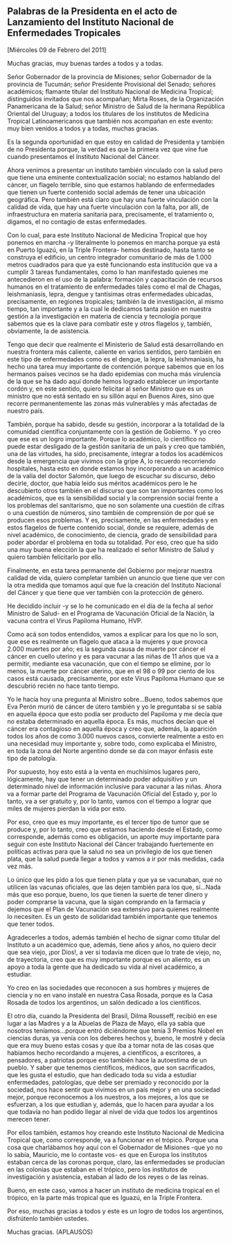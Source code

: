Palabras de la Presidenta en el acto de Lanzamiento del Instituto Nacional de Enfermedades Tropicales
-----------------------------------------------------------------------------------------------------

[Miércoles 09 de Febrero del 2011]

Muchas gracias, muy buenas tardes a todos y a todas.

Señor Gobernador de la provincia de Misiones; señor Gobernador de la
provincia de Tucumán; señor Presidente Provisional del Senado; señores
académicos; flamante titular del Instituto Nacional de Medicina
Tropical; distinguidos invitados que nos acompañan; Mirta Roses, de la
Organización Panamericana de la Salud; señor Ministro de Salud de la
hermana República Oriental del Uruguay; a todos los titulares de los
institutos de Medicina Tropical Latinoamericanos que también nos
acompañan en este evento: muy bien venidos a todos y a todas, muchas
gracias.

Es la segunda oportunidad en que estoy en calidad de Presidenta y
también de no Presidenta porque, la verdad es que la primera vez que
vine fue cuando presentamos el Instituto Nacional del Cáncer.

Ahora venimos a presentar un instituto también vinculado con la salud
pero que tiene una eminente contextualización social; no estamos
hablando del cáncer, un flagelo terrible, sino que estamos hablando de
enfermedades que tienen un fuerte contenido social además de tener una
ubicación geográfica. Pero también está claro que hay una fuerte
vinculación con la calidad de vida, que hay una fuerte vinculación con
la falta, por allí, de infraestructura en materia sanitaria para,
precisamente, el tratamiento o, digamos, el no contagio de estas
enfermedades.

Con lo cual, para este Instituto Nacional de Medicina Tropical que hoy
ponemos en marcha -y literalmente lo ponemos en marcha porque ya está en
Puerto Iguazú, en la Triple Frontera- hemos destinado, hasta tanto se
construya el edificio, un centro integrador comunitario de más de 1.000
metros cuadrados para que ya esté funcionando esta institución que va a
cumplir 3 tareas fundamentales, como lo han manifestado quienes me
antecedieron en el uso de la palabra: formación y capacitación de
recursos humanos en el tratamiento de enfermedades tales como el mal de
Chagas, leishmaniasis, lepra, dengue y tantísimas otras enfermedades
ubicadas, precisamente, en regiones tropicales; también la de
investigación, al mismo tiempo, tan importante y a la cual le dedicamos
tanta pasión en nuestra gestión a la investigación en materia de ciencia
y tecnología porque sabemos que es la clave para combatir este y otros
flagelos y, también, obviamente, la de asistencia.

Tengo que decir que realmente el Ministerio de Salud está desarrollando
en nuestra frontera más caliente, caliente en varios sentidos, pero
también en este tipo de enfermedades como es el dengue, la lepra, la
leishmaniasis, ha hecho una tarea muy importante de contención porque
sabemos que en los hermanos países vecinos se ha dado epidemias con
mucha más virulencia de la que se ha dado aquí donde hemos logrado
establecer un importante cordón y, en este sentido, quiero felicitar al
señor Ministro que es un ministro que no está sentado en su sillón aquí
en Buenos Aires, sino que recorre permanentemente las zonas más
vulnerables y más afectadas de nuestro país.

También, porque ha sabido, desde su gestión, incorporar a la totalidad
de la comunidad científica conjuntamente con la gestión de Gobierno. Y
yo creo que ese es un logro importante. Porque lo académico, lo
científico no puede estar desligado de la gestión sanitaria de un país y
creo que también, una de las virtudes, ha sido, precisamente, integrar a
todos los académicos desde la emergencia que vivimos con la gripe A, lo
recuerdo recorriendo hospitales, hasta esto en donde estamos hoy
incorporando a un académico de la valía del doctor Salomón, que luego de
escuchar su discurso, debo decirle, doctor, que había leído sus méritos
académicos pero le he descubierto otros también en el discurso que son
tan importantes como los académicos, que es la sensibilidad social y la
comprensión social frente a los problemas del sanitarismo, que no son
solamente una cuestión de cifras o una cuestión de números, sino también
de comprensión de por qué se producen esos problemas. Y es,
precisamente, en las enfermedades y en estos flagelos de fuerte
contenido social, donde se requiere, además de nivel académico, de
conocimiento, de ciencia, grado de sensibilidad para poder abordar el
problema en toda su totalidad. Por eso, creo que ha sido una muy buena
elección la que ha realizado el señor Ministro de Salud y quiero también
felicitarlo por ello.

Finalmente, en esta tarea permanente del Gobierno por mejorar nuestra
calidad de vida, quiero completar también un anuncio que tiene que ver
con la otra medida que tomamos aquí que fue la creación del Instituto
Nacional del Cáncer y que tiene que ver también con la protección de
género.

He decidido incluir -y se lo he comunicado en el día de la fecha al
señor Ministro de Salud- en el Programa de Vacunación Oficial de la
Nación, la vacuna contra el Virus Papiloma Humano, HVP.

Como acá son todos entendidos, vamos a explicar para los que no lo son,
que ese es realmente un flagelo que ataca a la mujeres y que provoca
2.000 muertes por año; es la segunda causa de muerte por cáncer el
cáncer en cuello uterino y es para vacunar a las niñas de 11 años que va
a permitir, mediante esa vacunación, que con el tiempo se elimine, por
lo menos, la muerte por cáncer uterino, que en el 98 o 99 por ciento de
los casos está causada, precisamente, por este Virus Papiloma Humano que
se descubrió recién no hace tanto tiempo.

Yo le hacía hoy una pregunta al Ministro sobre...Bueno, todos sabemos
que Eva Perón murió de cáncer de útero también y yo le preguntaba si se
sabía en aquella época que esto podía ser producto del Papiloma y me
decía que no estaba determinado en aquella época. Es más, muchos decían
que el cáncer era contagioso en aquella época y creo que, además, la
aparición todos los años de como 3.000 nuevos casos, convierte realmente
a esto en una necesidad muy importante y, sobre todo, como explicaba el
Ministro, en toda la zona del Norte argentino donde se da con mayor
énfasis este tipo de patología.

Por supuesto, hoy esto está a la venta en muchísimos lugares pero,
lógicamente, hay que tener un determinado poder adquisitivo y un
determinado nivel de información inclusive para vacunar a las niñas.
Ahora va a formar parte del Programa de Vacunación Oficial del Estado y,
por lo tanto, va a ser gratuito y, por lo tanto, vamos con el tiempo a
lograr que miles de mujeres pierdan la vida por esto.

Por eso, creo que es muy importante, es el tercer tipo de tumor que se
produce y, por lo tanto, creo que estamos haciendo desde el Estado, como
corresponde, además como es obligación, un aporte muy importante para
seguir con este Instituto Nacional del Cáncer trabajando fuertemente en
políticas activas para que la salud no sea un privilegio de los que
tienen plata, que la salud pueda llegar a todos y vamos a ir por más
medidas, cada vez más.

Lo único que les pido a los que tienen plata y que ya se vacunaban, que
no utilicen las vacunas oficiales, que las dejen también para los que,
sí...Nada más que eso porque, bueno, los que tienen la suerte de tener
dinero y poder comprarse la vacuna, que la sigan comprando en la
farmacia y dejemos que el Plan de Vacunación sea extensivo para quienes
realmente lo necesiten. Es un gesto de solidaridad también importante
que tenemos que tener todos.

Agradecerles a todos, además también el hecho de signar como titular del
Instituto a un académico que, además, tiene años y años, no quiero decir
que sea viejo, ¡por Dios!, a ver si todavía me dicen que lo trate de
viejo, no, de trayectoria, creo que es muy importante porque es un
aliento, es un apoyo a toda la gente que ha dedicado su vida al nivel
académico, a estudiar.

Yo creo en las sociedades que reconocen a sus hombres y mujeres de
ciencia y no en vano instalé en nuestra Casa Rosada, porque es la Casa
Rosada de todos los argentinos, un salón dedicado a los científicos.

El otro día, cuando la Presidenta del Brasil, Dilma Rousseff, recibió en
ese lugar a las Madres y a la Abuelas de Plaza de Mayo, ella ya sabía
que nosotros teníamos...porque entró diciéndome que tenía 3 Premios
Nobel en ciencias duras, ya venía con los deberes hechos y, bueno, le
mostré y decía que era muy bueno estas cosas y que iba a tomar nota de
las cosas que habíamos hecho recordando a mujeres, a científicos, a
escritores, a pensadores, a patriotas porque eso también hace la
autoestima de un pueblo. Y saber que tenemos científicos, médicos, que
son sacrificados, que les gusta el estudio, que han dedicado toda su
vida a estudiar enfermedades, patologías, que debe ser premiado y
reconocido por la sociedad, nos hace sentir que vivimos en un país mejor
y en una sociedad mejor, porque reconocemos a los nuestros, a los
mejores, a los que se esfuerzan, a los que estudian y, además, que lo
hacen para ayudar a los que todavía no han podido llegar al nivel de
vida que todos los argentinos merecen tener.

Por ellos también, estamos hoy creando este Instituto Nacional de
Medicina Tropical que, como corresponde, va a funcionar en el trópico.
Porque una cosa que charlábamos hoy aquí con el Gobernador de
Misiones -que yo no lo sabía, Mauricio, me lo contaste vos- es que en
Europa los institutos estaban cerca de las coronas porque, claro, las
enfermedades se producían en las colonias que estaban en el trópico,
pero los institutos de investigación y asistencia, estaban al lado de
los reyes o de las reinas.

Bueno, en este caso, vamos a hacer un instituto de medicina tropical en
el trópico, en la parte más tropical que es Iguazú, en la Triple
Frontera.

Por eso, muchas gracias a todos y este es un logro de todos los
argentinos, disfrútenlo también ustedes.

Muchas gracias. (APLAUSOS)
